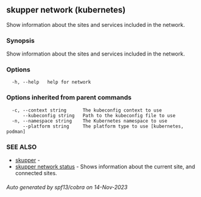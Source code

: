 ## skupper network (kubernetes)
Show information about the sites and services included in the network.

### Synopsis

Show information about the sites and services included in the network.

### Options

```
  -h, --help   help for network
```

### Options inherited from parent commands

```
  -c, --context string      The kubeconfig context to use
      --kubeconfig string   Path to the kubeconfig file to use
  -n, --namespace string    The Kubernetes namespace to use
      --platform string     The platform type to use [kubernetes, podman]
```

### SEE ALSO

* [skupper](skupper.md)	 - 
* [skupper network status](skupper_network_status.md)	 - Shows information about the current site, and connected sites.

###### Auto generated by spf13/cobra on 14-Nov-2023
